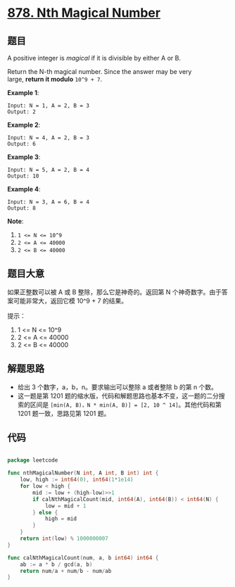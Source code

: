 # [878. Nth Magical Number](https://leetcode.com/problems/nth-magical-number/)


## 题目

A positive integer is *magical* if it is divisible by either A or B.

Return the N-th magical number. Since the answer may be very large, **return it modulo** `10^9 + 7`.

**Example 1**:

    Input: N = 1, A = 2, B = 3
    Output: 2

**Example 2**:

    Input: N = 4, A = 2, B = 3
    Output: 6

**Example 3**:

    Input: N = 5, A = 2, B = 4
    Output: 10

**Example 4**:

    Input: N = 3, A = 6, B = 4
    Output: 8

**Note**:

1. `1 <= N <= 10^9`
2. `2 <= A <= 40000`
3. `2 <= B <= 40000`


## 题目大意


如果正整数可以被 A 或 B 整除，那么它是神奇的。返回第 N 个神奇数字。由于答案可能非常大，返回它模 10^9 + 7 的结果。


提示：

1. 1 <= N <= 10^9
2. 2 <= A <= 40000
3. 2 <= B <= 40000


## 解题思路


- 给出 3 个数字，a，b，n。要求输出可以整除 a 或者整除 b 的第 n 个数。
- 这一题是第 1201 题的缩水版，代码和解题思路也基本不变，这一题的二分搜索的区间是 `[min(A, B)，N * min(A, B)] = [2, 10 ^ 14]`。其他代码和第 1201 题一致，思路见第 1201 题。


## 代码

```go

package leetcode

func nthMagicalNumber(N int, A int, B int) int {
	low, high := int64(0), int64(1*1e14)
	for low < high {
		mid := low + (high-low)>>1
		if calNthMagicalCount(mid, int64(A), int64(B)) < int64(N) {
			low = mid + 1
		} else {
			high = mid
		}
	}
	return int(low) % 1000000007
}

func calNthMagicalCount(num, a, b int64) int64 {
	ab := a * b / gcd(a, b)
	return num/a + num/b - num/ab
}

```